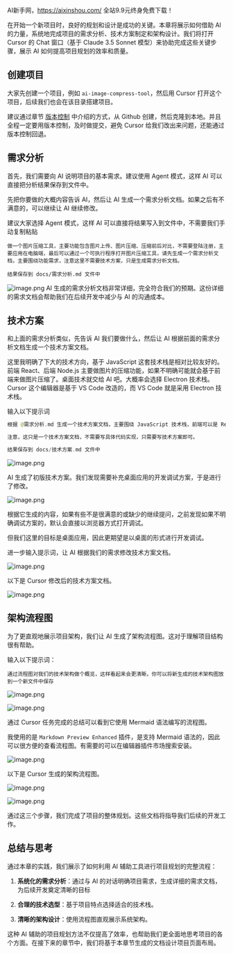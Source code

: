 AI新手网，https://aixinshou.com/  全站9.9元终身免费下载！

在开始一个新项目时，良好的规划和设计是成功的关键。本章将展示如何借助 AI 的力量，系统地完成项目的需求分析、技术方案制定和架构设计。我们将打开 Cursor 的 Chat 窗口（基于 Claude 3.5 Sonnet 模型）来协助完成这些关键步骤，展示 AI 如何提高项目规划的效率和质量。

## 创建项目

大家先创建一个项目，例如 `ai-image-compress-tool`，然后用 Cursor 打开这个项目，后续我们也会在该目录搭建项目。

建议通过章节 [版本控制]() 中介绍的方式，从 Github 创建，然后克隆到本地。并且全程一定要用版本控制，及时做提交，避免 Cursor 给我们改出来问题，还能通过版本控制回退。

## 需求分析

首先，我们需要向 AI 说明项目的基本需求。建议使用 Agent 模式，这样 AI 可以直接把分析结果保存到文件中。

先把你要做的大概内容告诉 AI，然后让 AI 生成一个需求分析文档。如果之后有不满意的，可以继续让 AI 继续修改。

建议大家选择 Agent 模式，这样 AI 可以直接将结果写入到文件中，不需要我们手动复制粘贴

```
做一个图片压缩工具，主要功能包含图片上传、图片压缩、压缩前后对比，不需要登陆注册，主要应用在电脑端，最后可以通过一个可执行程序打开图片压缩工具，请先生成一个需求分析文档，主要围绕功能需求，注意这里不需要技术方案，只是生成需求分析文档。

结果保存到 docs/需求分析.md 文件中
```

![image.png](https://p9-juejin.byteimg.com/tos-cn-i-k3u1fbpfcp/a644f7020020446ab103c4b0ef996e49~tplv-k3u1fbpfcp-jj-mark:1600:0:0:0:q75.jpg#?w=1126&h=432&s=72498&e=png&b=2c2c2c) AI 生成的需求分析文档非常详细，完全符合我们的预期。这份详细的需求文档会帮助我们在后续开发中减少与 AI 的沟通成本。

## 技术方案

和上面的需求分析类似，先告诉 AI 我们要做什么，然后让 AI 根据前面的需求分析文档生成一个技术方案文档。

这里我明确了下大的技术方向，基于 JavaScript 这套技术栈是相对比较友好的。前端 React、后端 Node.js 主要做图片的压缩功能，如果不明确可能就会基于前端来做图片压缩了。桌面技术就交给 AI 吧。大概率会选择 Electron 技术栈。Cursor 这个编辑器是基于 VS Code 改造的，而 VS Code 就是采用 Electron 技术栈。

输入以下提示词

```swift
根据 @需求分析.md 生成一个技术方案文档，主要围绕 JavaScript 技术栈，前端可以是 React + Vite，后端可以是 Node.js，针对图片的压缩功能在 Node.js 后端实现，包含目录结构

注意，这只是一个技术方案文档，不需要写具体代码实现，只需要写技术方案即可。

结果保存到 docs/技术方案.md 文件中
```

![image.png](https://p6-juejin.byteimg.com/tos-cn-i-k3u1fbpfcp/ae7bb2326ee0413d8e66e6db31564148~tplv-k3u1fbpfcp-jj-mark:1600:0:0:0:q75.jpg#?w=1134&h=460&s=79264&e=png&b=2c2c2c)

AI 生成了初版技术方案。我们发现需要补充桌面应用的开发调试方案，于是进行了修改。

![image.png](https://p3-juejin.byteimg.com/tos-cn-i-k3u1fbpfcp/820b43f6e5ff40febb47ccc3e72b2054~tplv-k3u1fbpfcp-jj-mark:1600:0:0:0:q75.jpg#?w=2292&h=1348&s=508602&e=png&b=1d1d1d)

根据它生成的内容，如果有些不是很满意的或缺少的继续提问，之前发现如果不明确调试方案的，默认会直接以浏览器方式打开调试。

但我们这里的目标是桌面应用，因此更期望是以桌面的形式进行开发调试。

进一步输入提示词，让 AI 根据我们的需求修改技术方案文档。

![image.png](https://p6-juejin.byteimg.com/tos-cn-i-k3u1fbpfcp/5aa61a272a5a4dc5b5aaba8e6fba29e6~tplv-k3u1fbpfcp-jj-mark:1600:0:0:0:q75.jpg#?w=1108&h=214&s=26892&e=png&b=2e2e2e)

以下是 Cursor 修改后的技术方案文档。

![image.png](https://p6-juejin.byteimg.com/tos-cn-i-k3u1fbpfcp/d8f6b47874104f40a9c7fb0a981c83d8~tplv-k3u1fbpfcp-jj-mark:1600:0:0:0:q75.jpg#?w=2264&h=1346&s=414737&e=png&b=1d1d1d)

## 架构流程图

为了更直观地展示项目架构，我们让 AI 生成了架构流程图。这对于理解项目结构很有帮助。

输入以下提示词：

```
通过流程图对我们的技术架构做个概览，这样看起来会更清晰，你可以将新生成的技术架构图放到一个新文件中保存
```

![image.png](https://p3-juejin.byteimg.com/tos-cn-i-k3u1fbpfcp/a3e09ef27385429895b6d7b169b9df7a~tplv-k3u1fbpfcp-jj-mark:1600:0:0:0:q75.jpg#?w=1110&h=268&s=41070&e=png&b=2e2e2e)

![image.png](https://p6-juejin.byteimg.com/tos-cn-i-k3u1fbpfcp/d9bf3eca25284ea28baac4891fb91db1~tplv-k3u1fbpfcp-jj-mark:1600:0:0:0:q75.jpg#?w=1114&h=588&s=164141&e=png&b=191919)

通过 Cursor 任务完成的总结可以看到它使用 Mermaid 语法编写的流程图。

我使用的是 `Markdown Preview Enhanced` 插件，是支持 Mermaid 语法的，因此可以很方便的查看流程图。有需要的可以在编辑器插件市场搜索安装。

![image.png](https://p3-juejin.byteimg.com/tos-cn-i-k3u1fbpfcp/97dab26be719441bb1678142f7841ce5~tplv-k3u1fbpfcp-jj-mark:1600:0:0:0:q75.jpg#?w=1922&h=514&s=214495&e=png&b=1e1e1e)

以下是 Cursor 生成的架构流程图。

![image.png](https://p1-juejin.byteimg.com/tos-cn-i-k3u1fbpfcp/1ce2a737557e4c718839344c925b0c0c~tplv-k3u1fbpfcp-jj-mark:1600:0:0:0:q75.jpg#?w=2716&h=874&s=247572&e=png&b=fdf7f3)

![image.png](https://p9-juejin.byteimg.com/tos-cn-i-k3u1fbpfcp/3fa453ae9f73456fb3e4d8a0cba37113~tplv-k3u1fbpfcp-jj-mark:1600:0:0:0:q75.jpg#?w=2686&h=974&s=255789&e=png&b=1e1e1e)

通过这三个步骤，我们完成了项目的整体规划。这些文档将指导我们后续的开发工作。

## 总结与思考

通过本章的实践，我们展示了如何利用 AI 辅助工具进行项目规划的完整流程：

1. **系统化的需求分析**：通过与 AI 的对话明确项目需求，生成详细的需求文档，为后续开发奠定清晰的目标

2. **合理的技术选型**：基于项目特点选择适合的技术栈。

3. **清晰的架构设计**：使用流程图直观展示系统架构。

这种 AI 辅助的项目规划方法不仅提高了效率，也帮助我们更全面地思考项目的各个方面。在接下来的章节中，我们将基于本章节生成的文档设计项目页面布局。